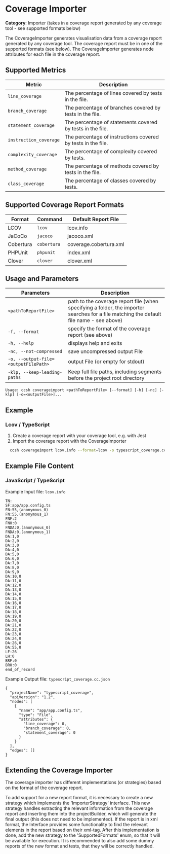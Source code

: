 # Coverage Importer

**Category**: Importer (takes in a coverage report generated by any coverage tool - see supported formats below)

The CoverageImporter generates visualisation data from a coverage report generated by any coverage tool. The coverage report must be in one of the supported formats (see below). The CoverageImporter generates node attributes for each file in the coverage report.

## Supported Metrics

| Metric                  | Description                                                  |
|-------------------------|--------------------------------------------------------------|
| `line_coverage`         | The percentage of lines covered by tests in the file.        |
| `branch_coverage`       | The percentage of branches covered by tests in the file.     |
| `statement_coverage`    | The percentage of statements covered by tests in the file.   |
| `instruction_coverage`  | The percentage of instructions covered by tests in the file. |
| `complexity_coverage`   | The percentage of complexity covered by tests.               |
| `method_coverage`       | The percentage of methods covered by tests in the file.      |
| `class_coverage`        | The percentage of classes covered by tests.                  |

## Supported Coverage Report Formats

| Format    | Command     | Default Report File    |
|-----------|-------------|------------------------|
| LCOV      | `lcov`      | lcov.info              |
| JaCoCo    | `jacoco`    | jacoco.xml             |
| Cobertura | `cobertura` | coverage.cobertura.xml |
| PHPUnit   | `phpunit`   | index.xml              |
| Clover    | `clover`    | clover.xml             |

## Usage and Parameters

| Parameters                           | Description                                                                                                                              |
|--------------------------------------|------------------------------------------------------------------------------------------------------------------------------------------|
| `<pathToReportFile>`                 | path to the coverage report file (when specifying a folder, the importer searches for a file matching the default file name - see above) |
| `-f, --format`                       | specify the format of the coverage report (see above)                                                                                    |
| `-h, --help`                         | displays help and exits                                                                                                                  |
| `-nc, --not-compressed`              | save uncompressed output File                                                                                                            |
| `-o, --output-file=<outputFilePath>` | output File (or empty for stdout)                                                                                                        |
| `-klp, --keep-leading-paths`         | Keep full file paths, including segments before the project root directory                                                               |

```
Usage: ccsh coverageimport <pathToReportFile> [--format] [-h] [-nc] [-klp] [-o=<outputFile>]...
```

## Example

### Lcov / TypeScript

1. Create a coverage report with your coverage tool, e.g. with Jest
2. Import the coverage report with the CoverageImporter

```bash
  ccsh coverageimport lcov.info --format=lcov -o typescript_coverage.cc.json
```

## Example File Content

### JavaScript / TypeScript

Example Input file: `lcov.info`
```
TN:
SF:app/app.config.ts
FN:55,(anonymous_0)
FN:55,(anonymous_1)
FNF:2
FNH:0
FNDA:0,(anonymous_0)
FNDA:0,(anonymous_1)
DA:1,0
DA:2,0
DA:3,0
DA:4,0
DA:5,0
DA:6,0
DA:7,0
DA:8,0
DA:9,0
DA:10,0
DA:11,0
DA:12,0
DA:13,0
DA:14,0
DA:15,0
DA:16,0
DA:17,0
DA:18,0
DA:19,0
DA:20,0
DA:21,0
DA:22,0
DA:23,0
DA:24,0
DA:26,0
DA:55,0
LF:26
LH:0
BRF:0
BRH:0
end_of_record
```

Example Output file: `typescript_coverage.cc.json`
```
{
  "projectName": "typescript_coverage",
  "apiVersion": "1.2",
  "nodes": [
    {
      "name": "app/app.config.ts",
      "type": "File",
      "attributes": {
        "line_coverage": 0,
        "branch_coverage": 0,
        "statement_coverage": 0
      }
    }
  ],
  "edges": []
}
```

## Extending the Coverage Importer

The coverage importer has different implementations (or strategies) based on the format of the coverage report.

To add support for a new report format, it is necessary to create a new strategy which implements the 'ImporterStrategy' interface. This new strategy handles extracting the relevant information from the coverage report and inserting them into the projectBuilder, which will generate the final output (this does not need to be implemented). If the report is in xml format, the Interface provides some functionality to find the relevant elements in the report based on their xml-tag. After this implementation is done, add the new strategy to the 'SupportedFormats' enum, so that it will be available for execution. It is recommended to also add some dummy reports of the new format and tests, that they will be correctly handled.
